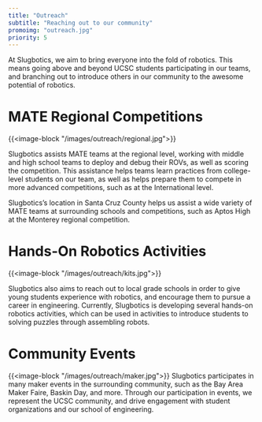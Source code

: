 ```yaml
---
title: "Outreach"
subtitle: "Reaching out to our community"
promoimg: "outreach.jpg"
priority: 5
---
```


At Slugbotics, we aim to bring everyone into the fold of robotics. This means
going above and beyond UCSC students participating in our teams, and branching
out to introduce others in our community to the awesome potential of robotics.

# MATE Regional Competitions

{{<image-block "/images/outreach/regional.jpg">}}

Slugbotics assists MATE teams at the regional level, working with middle and
high school teams to deploy and debug their ROVs, as well as scoring the
competition. This assistance helps teams learn practices from college-level
students on our team, as well as helps prepare them to compete in more advanced
competitions, such as at the International level.

Slugbotics’s location in Santa Cruz County helps us assist a wide variety of
MATE teams at surrounding schools and competitions, such as Aptos High at the
Monterey regional competition.

# Hands-On Robotics Activities
{{<image-block "/images/outreach/kits.jpg">}}

Slugbotics also aims to reach out to local grade schools in order to give young
students experience with robotics, and encourage them to pursue a career in
engineering. Currently, Slugbotics is developing several hands-on robotics
activities, which can be used in activities to introduce students to solving
puzzles through assembling robots. 

# Community Events
{{<image-block "/images/outreach/maker.jpg">}}
Slugbotics participates in many maker events in the surrounding community, such
as the Bay Area Maker Faire, Baskin Day, and more. Through our participation in
events, we represent the UCSC community, and drive engagement with student
organizations and our school of engineering.
